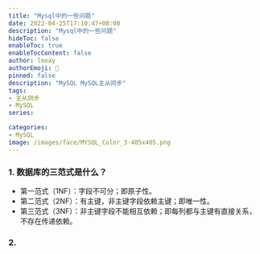 ```yaml
---
title: "Mysql中的一些问题"
date: 2022-04-25T17:10:47+08:00
description: "Mysql中的一些问题"
hideToc: false
enableToc: true
enableTocContent: false
author: leoay
authorEmoji: 🎅
pinned: false
description: "MySQL MySQL主从同步"
tags:
- 主从同步
- MySQL
series:

categories:
- MySQL
image: /images/face/MYSQL_Color_3-405x405.png
---
```


### 1. 数据库的三范式是什么？

* 第一范式（1NF）：字段不可分；即原子性。
* 第二范式（2NF）：有主键，非主键字段依赖主键；即唯一性。
* 第三范式（3NF）：非主键字段不能相互依赖；即每列都与主键有直接关系，不存在传递依赖。

### 2. 